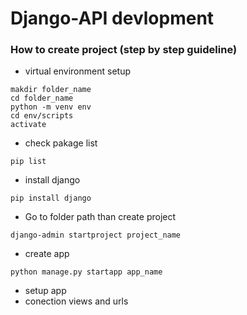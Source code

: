 # Django-API devlopment

### How to create project (step by step guideline)

- virtual environment setup

```
makdir folder_name
cd folder_name
python -m venv env
cd env/scripts
activate

```

- check pakage list

```
pip list
```

- install django

```
pip install django
```

- Go to folder path than create project

```
django-admin startproject project_name
```

- create app

```
python manage.py startapp app_name
```

- setup app
- conection views and urls
